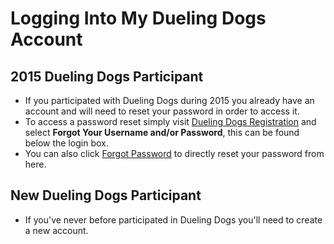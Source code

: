 Logging Into My Dueling Dogs Account
======================================

## 2015 Dueling Dogs Participant
* If you participated with Dueling Dogs during 2015 you already have an 
account and will need to reset your password in order to access it.
* To access a password reset simply visit 
[Dueling Dogs Registration](https://www.duelingdogsevents.com) and 
select **Forgot Your Username and/or Password**, this can be found below
the login box.
* You can also click 
[Forgot Password](https://duelingdogsevents.com/portal/static/app/index.html#/login/reset)
to directly reset your password from here.

## New Dueling Dogs Participant
* If you've never before participated in Dueling Dogs you'll need to create a new account. 